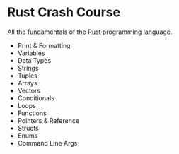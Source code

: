 # Rust Crash Course

All the fundamentals of the Rust programming language.

- Print & Formatting
- Variables
- Data Types
- Strings
- Tuples
- Arrays
- Vectors
- Conditionals
- Loops
- Functions
- Pointers & Reference
- Structs
- Enums
- Command Line Args
